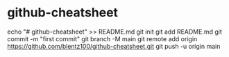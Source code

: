 # github-cheatsheet
echo "# github-cheatsheet" >> README.md
git init
git add README.md
git commit -m "first commit"
git branch -M main
git remote add origin https://github.com/blentz100/github-cheatsheet.git
git push -u origin main
